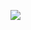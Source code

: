 
![](https://img.shields.io/badge/Some%20of%20my%20Work:%20▼%20▼%20▼-313131?style=flat&labelColor=313131&color=313131)
